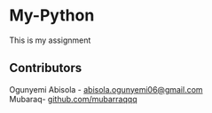 # My-Python
This is my assignment
## Contributors

Ogunyemi Abisola - [abisola.ogunyemi06@gmail.com](abisola.ogunyemi06@gmail.com)  
Mubaraq- [github.com/mubarraqqq](https://github.com/mubarraqqq)
